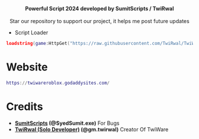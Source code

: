 <div align="center">

  <b>Powerful Script 2024 developed by SumitScripts / TwiRwal</b>
  <br><br>
  Star our repository to support our project, it helps me post future updates
</div>

* Script Loader
```lua
loadstring(game:HttpGet("https://raw.githubusercontent.com/TwiRwal/TwiWare/main/TwiLoader", true))()
```
# Website 
```lua
https://twiwareroblox.godaddysites.com/
```
# Credits
* **[SumitScripts](https://github.com/SumitScripts) (@SyedSumit.exe)** For Bugs
* **[TwiRwal (Solo Developer)](https://github.com/TwiRwal) (@gm.twirwal)** Creator Of TwiWare
